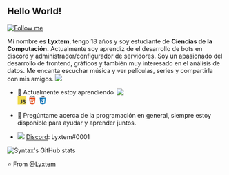 ## Hello World!
[<img src="https://img.shields.io/github/followers/dlh-Syntax?label=follow&style=social" height="22" title="Follow me" />](https://github.com/dlh-Syntax) 


Mi nombre es **Lyxtem**, tengo 18 años y soy estudiante de **Ciencias de la Computación.**
Actualmente soy aprendiz de el desarrollo de  bots en discord y administrador/configurador de servidores. Soy un apasionado del desarrollo de frontend, gráficos y también muy interesado en el análisis de datos. Me encanta escuchar música y ver películas, series y compartirla con mis amigos. <img height ="20" src= "https://camo.githubusercontent.com/6ba7b982e69849c28d40e15131d5557cd65455a6/68747470733a2f2f6d656469612e67697068792e636f6d2f6d656469612f4c6e516a7057614f4e386e68723231764e572f67697068792e676966" />

<img align= "right" width= "250" src= "https://pa1.narvii.com/6580/8098c6e9207376889eeb0532d9f5a0723c4d73f5_hq.gif"/>


- 🌱 Actualmente estoy aprendiendo 
<code><img height="20" src="https://raw.githubusercontent.com/github/explore/80688e429a7d4ef2fca1e82350fe8e3517d3494d/topics/javascript/javascript.png"></code>
<code><img height="20" src="https://raw.githubusercontent.com/github/explore/80688e429a7d4ef2fca1e82350fe8e3517d3494d/topics/html/html.png"></code>
<code><img height="20" src="https://raw.githubusercontent.com/github/explore/80688e429a7d4ef2fca1e82350fe8e3517d3494d/topics/css/css.png"></code>

- 💬 Pregúntame acerca de la programación en general, siempre estoy disponible para ayudar y aprender juntos.

- <a><img height="23" src="https://cdn.discordapp.com/emojis/829209426514542592.gif"> 
[Discord](https://discord.com/): Lyxtem#0001 </a>

![Syntax's GitHub stats](https://github-readme-stats.vercel.app/api?username=dlh-syntax&show_icons=true&theme=radical)

:star: From [@Lyxtem](https://github.com/dlh-Syntax)

